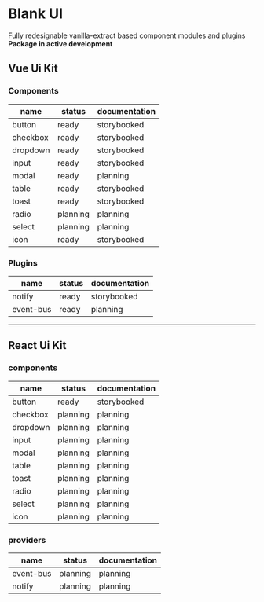 # Blank UI

Fully redesignable vanilla-extract based component modules and plugins  
**Package in active development**

## Vue Ui Kit
### Components

| name     | status   | documentation |
|----------|----------|---------------|
| button   | ready    | storybooked   |
| checkbox | ready    | storybooked   |
| dropdown | ready    | storybooked   |
| input    | ready    | storybooked   |
| modal    | ready    | planning      |
| table    | ready    | storybooked   |
| toast    | ready    | storybooked   |
| radio    | planning | planning      |
| select   | planning | planning      |
| icon     | ready    | storybooked   |

### Plugins
| name     | status   | documentation |
|----------|----------|---------------|
| notify   | ready    | storybooked   |
| event-bus| ready    | planning      |

-----------------------------------------

## React Ui Kit
### components

| name     | status   | documentation |
|----------|----------|---------------|
| button   | ready    | storybooked   |
| checkbox | planning | planning      |
| dropdown | planning | planning      |
| input    | planning | planning      |
| modal    | planning | planning      |
| table    | planning | planning      |
| toast    | planning | planning      |
| radio    | planning | planning      |
| select   | planning | planning      |
| icon     | planning | planning      |

### providers
| name     | status   | documentation |
|----------|----------|---------------|
| event-bus| planning | planning      |
| notify   | planning | planning      |